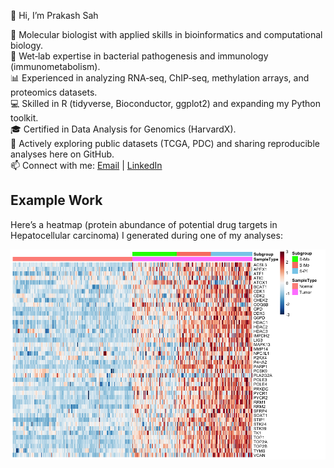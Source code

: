 👋 Hi, I’m Prakash Sah  

🔬 Molecular biologist with applied skills in bioinformatics and computational biology.  
🧪 Wet‑lab expertise in bacterial pathogenesis and immunology (immunometabolism).  
📊 Experienced in analyzing RNA‑seq, ChIP‑seq, methylation arrays, and proteomics datasets.  
💻 Skilled in R (tidyverse, Bioconductor, ggplot2) and expanding my Python toolkit.  
🎓 Certified in Data Analysis for Genomics (HarvardX).  
🌱 Actively exploring public datasets (TCGA, PDC) and sharing reproducible analyses here on GitHub.  
📫 Connect with me: [Email](mailto:prakash.brj@gmail.com) | [LinkedIn](https://linkedin.com/in/prakash-sah1)

## Example Work
Here’s a heatmap (protein abundance of potential drug targets in Hepatocellular carcinoma) I generated during one of my analyses:



![Alt text](https://github.com/prakashsah1/OmicsData-Analysis/blob/main/PDC000198_LIHC_Proteomics/Figure%20S7%20C%20(drug_targets).png)

<!---
prakashsah1/prakashsah1 is a ✨ special ✨ repository because its `README.md` (this file) appears on your GitHub profile.
You can click the Preview link to take a look at your changes.
--->
